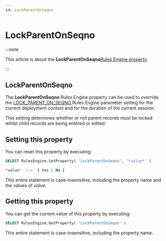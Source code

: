 ```yaml
---
id: LockParentOnSeqno
---
```


# LockParentOnSeqno




:::note

This article is about the **LockParentOnSeqno**[Rules Engine property](/docs/Modeller_and_Rules_Engine/Rules_Engine_properties).

:::

## **LockParentOnSeqno**

The **LockParentOnSeqno** Rules Engine property can be used to override the [LOCK_PARENT_ON_SEQNO ](/docs/Modeller_and_Rules_Engine/Introducing_USoft_Modeller_and_Rules_Engine/Rules_Engine_parameters.md)Rules Engine parameter setting for the current deployment context and for the duration of the current session.

This setting determines whether or not parent records must be locked whilst child records are being entered or edited.

## Setting this property

You can reset this property by executing:

```sql
SELECT RulesEngine.SetProperty( 'LockParentOnSeqno', '*value*' )

*value*  ::=  { Yes | No }
```

This entire statement is case-insensitive, including the property name and the values of *value*.

## Getting this property

You can get the current value of this property by executing:

```sql
SELECT RulesEngine.GetProperty( 'LockParentOnSeqno' )
```

This entire statement is case-insensitive, including the property name.